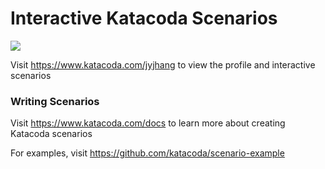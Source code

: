 # Interactive Katacoda Scenarios

[![](http://shields.katacoda.com/katacoda/jyjhang/count.svg)](https://www.katacoda.com/jyjhang "Get your profile on Katacoda.com")

Visit https://www.katacoda.com/jyjhang to view the profile and interactive scenarios

### Writing Scenarios
Visit https://www.katacoda.com/docs to learn more about creating Katacoda scenarios

For examples, visit https://github.com/katacoda/scenario-example
